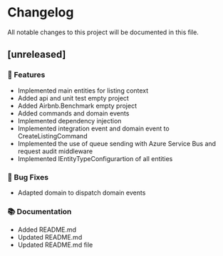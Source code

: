 # Changelog

All notable changes to this project will be documented in this file.

## [unreleased]

### 🚀 Features

- Implemented main entities for listing context
- Added api and unit test empty project
- Added Airbnb.Benchmark empty project
- Added commands and domain events
- Implemented dependency injection
- Implemented integration event and domain event to CreateListingCommand
- Implemented the use of queue sending with Azure Service Bus and request audit middleware
- Implemented IEntityTypeConfigurartion of all entities

### 🐛 Bug Fixes

- Adapted domain to dispatch domain events

### 📚 Documentation

- Added README.md
- Updated README.md
- Updated README.md file

<!-- generated by git-cliff -->
